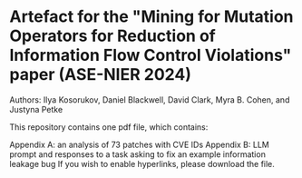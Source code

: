 # Artefact for the "Mining for Mutation Operators for Reduction of Information Flow Control Violations" paper (ASE-NIER 2024)
Authors: Ilya Kosorukov, Daniel Blackwell, David Clark, Myra B. Cohen, and Justyna Petke

This repository contains one pdf file, which contains:

Appendix A: an analysis of 73 patches with CVE IDs
Appendix B: LLM prompt and responses to a task asking to fix an example information leakage bug
If you wish to enable hyperlinks, please download the file.
